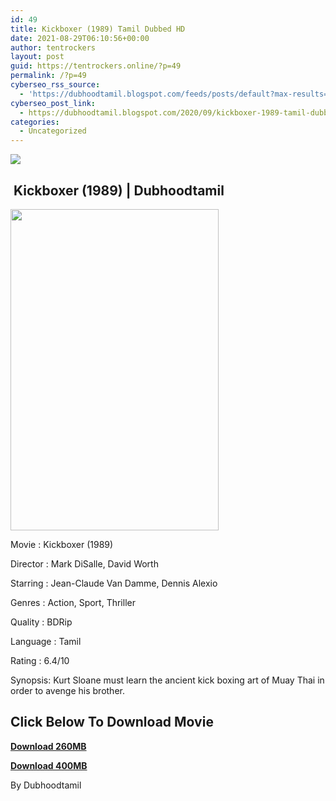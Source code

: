 ```yaml
---
id: 49
title: Kickboxer (1989) Tamil Dubbed HD
date: 2021-08-29T06:10:56+00:00
author: tentrockers
layout: post
guid: https://tentrockers.online/?p=49
permalink: /?p=49
cyberseo_rss_source:
  - 'https://dubhoodtamil.blogspot.com/feeds/posts/default?max-results=150&start-index=1'
cyberseo_post_link:
  - https://dubhoodtamil.blogspot.com/2020/09/kickboxer-1989-tamil-dubbed-hd.html
categories:
  - Uncategorized
---
```

<div class="media_block">
  <img src="https://1.bp.blogspot.com/-XgGmT8LTDOQ/X3RW4wqvsNI/AAAAAAAACoI/-9zqzg7s2r0w8TbHa_h0aVjpCLxyaaVlgCNcBGAsYHQ/s72-w333-h514-c/h.jpg" class="media_thumbnail" />
</div>

## &nbsp;Kickboxer (1989) | Dubhoodtamil

<div class="separator">
  <a href="https://1.bp.blogspot.com/-XgGmT8LTDOQ/X3RW4wqvsNI/AAAAAAAACoI/-9zqzg7s2r0w8TbHa_h0aVjpCLxyaaVlgCNcBGAsYHQ/s1500/h.jpg" imageanchor="1"><img loading="lazy" border="0" data-original-height="1500" data-original-width="970" height="514" src="https://1.bp.blogspot.com/-XgGmT8LTDOQ/X3RW4wqvsNI/AAAAAAAACoI/-9zqzg7s2r0w8TbHa_h0aVjpCLxyaaVlgCNcBGAsYHQ/w333-h514/h.jpg" width="333" /></a>
</div>

Movie	<span></span>:	<span></span>Kickboxer (1989)&nbsp;

Director	<span></span>:	<span></span>Mark DiSalle, David Worth&nbsp;

Starring	<span></span>:	<span></span>Jean-Claude Van Damme, Dennis Alexio&nbsp;

Genres	<span></span>:	<span></span>Action, Sport, Thriller&nbsp;

Quality	<span></span>:	<span></span>BDRip&nbsp;

Language	<span></span>:	<span></span>Tamil&nbsp;

Rating	<span></span>:	<span></span>6.4/10&nbsp;

Synopsis: Kurt Sloane must learn the ancient kick boxing art of Muay Thai in order to avenge his brother.

## **<span>Click Below To Download Movie</span>**

**<span><a href="https://oncehelp.com/kick-boxer-1" target="_blank" rel="noopener">Download 260MB</a></span>**

**<span><a href="https://oncehelp.com/kick-boxer-2" target="_blank" rel="noopener">Download 400MB</a></span>**

By Dubhoodtamil